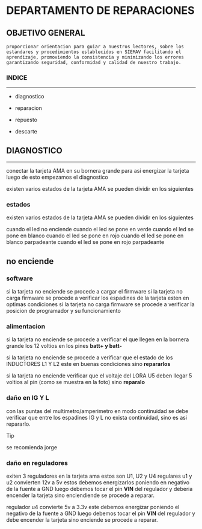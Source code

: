 # DEPARTAMENTO DE REPARACIONES
## OBJETIVO GENERAL
    proporcionar orientacion para guiar a nuestros lectores, sobre los estandares y procedimientos establecidos en SIEMAV facilitando el aprendizaje, promoviendo la consistencia y minimizando los errores garantizando seguridad, conformidad y calidad de nuestro trabajo.

### INDICE
---
- diagnostico

- reparacion

- repuesto 

- descarte

## DIAGNOSTICO
---
conectar la tarjeta AMA en su bornera grande para asi energizar la tarjeta luego de esto empezamos el diagnostico

existen varios estados de la tarjeta AMA se pueden dividir en los siguientes 

### estados
existen varios estados de la tarjeta AMA se pueden dividir en los siguientes 

cuando el led no enciende 
cuando el led se pone en verde 
cuando el led se pone en blanco
cuando el led se pone en rojo 
cuando el led se pone en blanco parpadeante
cuando el led se pone en rojo parpadeante

## no enciende 

### software
si la tarjeta no enciende se procede a cargar el firmware
si la tarjeta no carga firmware se procede a verificar los espadines de la tarjeta esten en optimas condiciones
si la tarjeta no carga firmware se procede a verificar la posicion de programador y su funcionamiento

### alimentacion

si la tarjeta no enciende se procede a verificar el que llegen en la bornera grande los 12 voltios en los pines **batt+ y batt-**

si la tarjeta no enciende se procede a verificar que el estado de los INDUCTORES L1 Y L2 este en buenas condiciones sino **repararlos**

si la tarjeta no enciende verificar que el voltaje del LORA U5 deben llegar 5 voltios al pin (como se muestra en la foto) sino **reparalo**


### daño en IG Y L
con las puntas del multimetro/amperimetro en modo continuidad se debe verificar que entre los espadines IG y L no exista continuidad, sino es asi repararlo. 

> [!TIP] 
> se recomienda jorge 

### daño en reguladores 
exiten 3 reguladores en la tarjeta ama estos son U1, U2 y U4
regulares u1 y u2 convierten 12v a 5v estos debemos energizarlos poniendo en negativo de la fuente a GND luego debemos tocar el pin **VIN** del regulador y deberia encender la tarjeta sino enciendiende se procede a reparar.

regulador u4 convierte 5v a 3.3v este debemos energizar poniendo el negativo de la fuente a GND luego debemos tocar el pin **VIN** del regulador y debe encender la tarjeta sino enciende se procede a reparar.





























